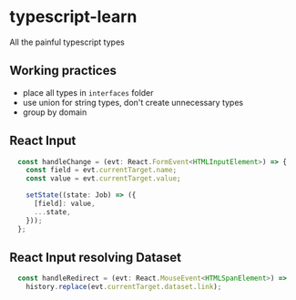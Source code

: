 # typescript-learn
All the painful typescript types


## Working practices

- place all types in `interfaces` folder
- use union for string types, don't create unnecessary types
- group by domain

## React Input
```ts
  const handleChange = (evt: React.FormEvent<HTMLInputElement>) => {
    const field = evt.currentTarget.name;
    const value = evt.currentTarget.value;

    setState((state: Job) => ({
      [field]: value,
      ...state,
    }));
  };
```

## React Input resolving Dataset

```ts
  const handleRedirect = (evt: React.MouseEvent<HTMLSpanElement>) => 
    history.replace(evt.currentTarget.dataset.link);
```
